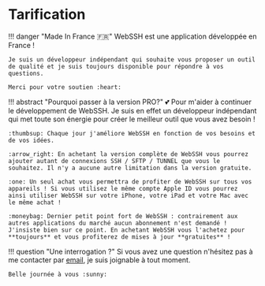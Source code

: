# Tarification

!!! danger "Made In France :fr:"
    WebSSH est une application développée en France !
    
    Je suis un développeur indépendant qui souhaite vous proposer un outil de qualité et je suis toujours disponible pour répondre à vos questions. 
    
    Merci pour votre soutien :heart:

!!! abstract "Pourquoi passer à la version PRO?"
    :two_hearts: Pour m'aider à continuer le développement de WebSSH. Je suis en effet un développeur indépendant qui met toute son énergie pour créer le meilleur outil que vous avez besoin !

    :thumbsup: Chaque jour j'améliore WebSSH en fonction de vos besoins et de vos idées.

    :arrow_right: En achetant la version complète de WebSSH vous pourrez ajouter autant de connexions SSH / SFTP / TUNNEL que vous le souhaitez. Il n'y a aucune autre limitation dans la version gratuite.

    :one: Un seul achat vous permettra de profiter de WebSSH sur tous vos appareils ! Si vous utilisez le même compte Apple ID vous pourrez ainsi utiliser WebSSH sur votre iPhone, votre iPad et votre Mac avec le même achat !

    :moneybag: Dernier petit point fort de WebSSH : contrairement aux autres applications du marché aucun abonnement n'est demandé ! J'insiste bien sur ce point. En achetant WebSSH vous l'achetez pour **toujours** et vous profiterez de mises à jour **gratuites** !

!!! question "Une interrogation ?"
    Si vous avez une question n'hésitez pas à me contacter par [email](mailto:team@webssh.net), je suis joignable à tout moment.

    Belle journée à vous :sunny:
